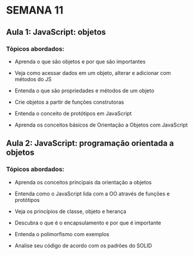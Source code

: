 # SEMANA 11

## Aula 1: JavaScript: objetos

### Tópicos abordados:

- Aprenda o que são objetos e por que são importantes

- Veja como acessar dados em um objeto, alterar e adicionar com métodos do JS

- Entenda o que são propriedades e métodos de um objeto

- Crie objetos a partir de funções construtoras

- Entenda o conceito de protótipos em JavaScript

- Aprenda os conceitos básicos de Orientação a Objetos com JavaScript


## Aula 2: JavaScript: programação orientada a objetos

### Tópicos abordados:

- Aprenda os conceitos principais da orientação a objetos

- Entenda como o JavaScript lida com a OO através de funções e protótipos

- Veja os princípios de classe, objeto e herança

- Descubra o que é o encapsulamento e por que é importante

- Entenda o polimorfismo com exemplos

- Analise seu código de acordo com os padrões do SOLID